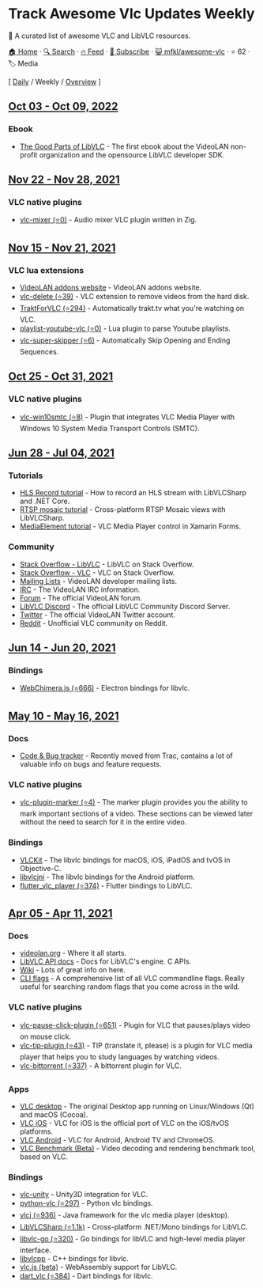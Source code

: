 # Track Awesome Vlc Updates Weekly

👻 A curated list of awesome VLC and LibVLC resources. 

[🏠 Home](/README.md) · [🔍 Search](https://www.trackawesomelist.com/search/) · [🔥 Feed](https://www.trackawesomelist.com/mfkl/awesome-vlc/week/rss.xml) · [📮 Subscribe](https://trackawesomelist.us17.list-manage.com/subscribe?u=d2f0117aa829c83a63ec63c2f&id=36a103854c) · [😺 mfkl/awesome-vlc](https://github.com/mfkl/awesome-vlc) · ⭐ 62 · 🏷️ Media

[ [Daily](/content/mfkl/awesome-vlc/README.md) / Weekly / [Overview](/content/mfkl/awesome-vlc/readme/README.md) ]

## [Oct 03 - Oct 09, 2022](/content/2022/40/README.md)

### Ebook

*   [The Good Parts of LibVLC](https://mfkl.gumroad.com/l/libvlc-good-parts) - The first ebook about the VideoLAN non-profit organization and the opensource LibVLC developer SDK.

## [Nov 22 - Nov 28, 2021](/content/2021/47/README.md)

### VLC native plugins

*   [vlc-mixer (⭐0)](https://github.com/lachie/vlc-mixer) - Audio mixer VLC plugin written in Zig.

## [Nov 15 - Nov 21, 2021](/content/2021/46/README.md)

### VLC lua extensions

*   [VideoLAN addons website](https://addons.videolan.org/browse/) - VideoLAN addons website.
*   [vlc-delete (⭐39)](https://github.com/surrim/vlc-delete) - VLC extension to remove videos from the hard disk.
*   [TraktForVLC (⭐294)](https://github.com/XaF/TraktForVLC) - Automatically trakt.tv what you're watching on VLC.
*   [playlist-youtube-vlc (⭐0)](https://github.com/Abstraxt-AA/playlist-youtube-vlc) - Lua plugin to parse Youtube playlists.
*   [vlc-super-skipper (⭐6)](https://github.com/Trevelopment/vlc-super-skipper) - Automatically Skip Opening and Ending Sequences.

## [Oct 25 - Oct 31, 2021](/content/2021/43/README.md)

### VLC native plugins

*   [vlc-win10smtc (⭐8)](https://github.com/spmn/vlc-win10smtc) - Plugin that integrates VLC Media Player with Windows 10 System Media Transport Controls (SMTC).

## [Jun 28 - Jul 04, 2021](/content/2021/26/README.md)

### Tutorials

*   [HLS Record tutorial](https://mfkl.github.io/hls/2018/10/10/How-to-record-HLS-stream-with-LibVLCSharp-and-.NET-Core.html) - How to record an HLS stream with LibVLCSharp and .NET Core.
*   [RTSP mosaic tutorial](https://mfkl.github.io/libvlc/rtsp/xamarin/forms/2018/12/05/crossplatform-RTSP-mosaic-views-with-libvlcsharp.html) - Cross-platform RTSP Mosaic views with LibVLCSharp.
*   [MediaElement tutorial](https://doumer.me/vlc-media-player-in-xamarinforms-alternative-avplayer-andmediaplayer) - VLC Media Player control in Xamarin Forms.

### Community

*   [Stack Overflow - LibVLC](https://stackoverflow.com/questions/tagged/libvlc) - LibVLC on Stack Overflow.
*   [Stack Overflow - VLC](https://stackoverflow.com/questions/tagged/vlc) - VLC on Stack Overflow.
*   [Mailing Lists](https://www.videolan.org/support/lists.html) - VideoLAN developer mailing lists.
*   [IRC](https://wiki.videolan.org/Contact_VideoLAN/#IRC) - The VideoLAN IRC information.
*   [Forum](https://forum.videolan.org/) - The official VideoLAN forum.
*   [LibVLC Discord](https://discord.gg/3h3K3JF) - The official LibVLC Community Discord Server.
*   [Twitter](https://twitter.com/videolan) - The official VideoLAN Twitter account.
*   [Reddit](https://www.reddit.com/r/vlc) - Unofficial VLC community on Reddit.

## [Jun 14 - Jun 20, 2021](/content/2021/24/README.md)

### Bindings

*   [WebChimera.js (⭐666)](https://github.com/RSATom/WebChimera.js) - Electron bindings for libvlc.

## [May 10 - May 16, 2021](/content/2021/19/README.md)

### Docs

*   [Code & Bug tracker](https://code.videolan.org/videolan/vlc/-/issues) - Recently moved from Trac, contains a lot of valuable info on bugs and feature requests.

### VLC native plugins

*   [vlc-plugin-marker (⭐4)](https://github.com/nemosharma6/vlc-plugin-marker) - The marker plugin provides you the ability to mark important sections of a video. These sections can be viewed later without the need to search for it in the entire video.

### Bindings

*   [VLCKit](https://code.videolan.org/videolan/VLCKit) - The libvlc bindings for macOS, iOS, iPadOS and tvOS in Objective-C.
*   [libvlcjni](https://code.videolan.org/videolan/vlc-android/-/tree/master/libvlc) - The libvlc bindings for the Android platform.
*   [flutter\_vlc\_player (⭐374)](https://github.com/solid-software/flutter_vlc_player) - Flutter bindings to LibVLC.

## [Apr 05 - Apr 11, 2021](/content/2021/14/README.md)

### Docs

*   [videolan.org](https://www.videolan.org/) - Where it all starts.
*   [LibVLC API docs](https://videolan.videolan.me/vlc/group__libvlc.html) - Docs for LibVLC's engine. C APIs.
*   [Wiki](https://wiki.videolan.org/) - Lots of great info on here.
*   [CLI flags](https://wiki.videolan.org/VLC_command-line_help) - A comprehensive list of all VLC commandline flags. Really useful for searching random flags that you come across in the wild.

### VLC native plugins

*   [vlc-pause-click-plugin (⭐651)](https://github.com/nurupo/vlc-pause-click-plugin) - Plugin for VLC that pauses/plays video on mouse click.
*   [vlc-tip-plugin (⭐43)](https://github.com/aklexel/vlc-tip-plugin) - TIP (translate it, please) is a plugin for VLC media player that helps you to study languages by watching videos.
*   [vlc-bittorrent (⭐337)](https://github.com/johang/vlc-bittorrent) - A bittorrent plugin for VLC.

### Apps

*   [VLC desktop](https://code.videolan.org/videolan/vlc) - The original Desktop app running on Linux/Windows (Qt) and macOS (Cocoa).
*   [VLC iOS](https://code.videolan.org/videolan/vlc-ios) - VLC for iOS is the official port of VLC on the iOS/tvOS platforms.
*   [VLC Android](https://code.videolan.org/videolan/vlc-android) - VLC for Android, Android TV and ChromeOS.
*   [VLC Benchmark (Beta)](https://code.videolan.org/videolan/vlc-bench) - Video decoding and rendering benchmark tool, based on VLC.

### Bindings

*   [vlc-unity](https://code.videolan.org/videolan/vlc-unity) - Unity3D integration for VLC.
*   [python-vlc (⭐297)](https://github.com/oaubert/python-vlc) - Python vlc bindings.
*   [vlcj (⭐936)](https://github.com/caprica/vlcj) -  Java framework for the vlc media player (desktop).
*   [LibVLCSharp (⭐1.1k)](https://github.com/videolan/libvlcsharp) - Cross-platform .NET/Mono bindings for LibVLC.
*   [libvlc-go (⭐320)](https://github.com/adrg/libvlc-go) - Go bindings for libVLC and high-level media player interface.
*   [libvlcpp](https://code.videolan.org/videolan/libvlcpp/) - C++ bindings for libvlc.
*   [vlc.js (beta)](https://code.videolan.org/jbk/vlc.js) - WebAssembly support for LibVLC.
*   [dart\_vlc (⭐384)](https://github.com/alexmercerind/dart_vlc) - Dart bindings for libvlc.